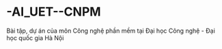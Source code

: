 # -AI_UET--CNPM
Bài tập, dự án của môn Công nghệ phần mềm tại Đại học Công nghệ - Đại học quốc gia Hà Nội 
